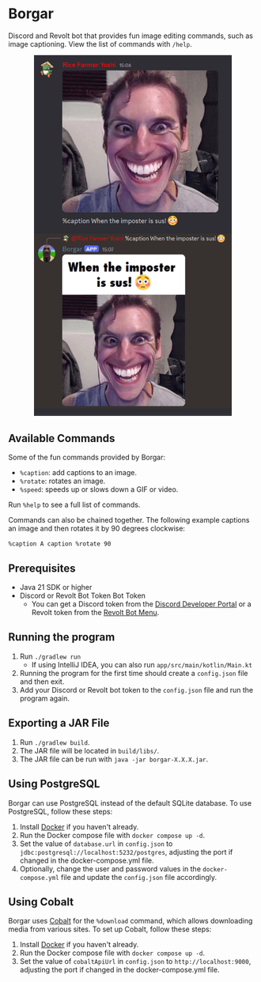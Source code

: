 # Borgar

Discord and Revolt bot that provides fun image editing commands, such as image captioning. View the list of commands with `/help`.

<!--suppress HtmlDeprecatedAttribute -->
<div align="center">
   <!--suppress CheckImageSize -->
   <img src="images/image_caption_example.png" alt="Image captioning" width=400/>
</div>

## Available Commands

Some of the fun commands provided by Borgar:

- `%caption`: add captions to an image.
- `%rotate`: rotates an image.
- `%speed`: speeds up or slows down a GIF or video.

Run `%help` to see a full list of commands.

Commands can also be chained together. The following example captions an image and then rotates it by 90 degrees
clockwise:

```
%caption A caption %rotate 90
```

## Prerequisites

- Java 21 SDK or higher
- Discord or Revolt Bot Token Bot Token
   - You can get a Discord token from the [Discord Developer Portal](https://discord.com/developers/applications) or a
     Revolt token from the [Revolt Bot Menu](https://app.revolt.chat/settings/bots).

## Running the program

1. Run `./gradlew run`
   - If using IntelliJ IDEA, you can also run `app/src/main/kotlin/Main.kt`
2. Running the program for the first time should create a `config.json` file and then exit.
3. Add your Discord or Revolt bot token to the `config.json` file and run the program again.

## Exporting a JAR File

1. Run `./gradlew build`.
2. The JAR file will be located in `build/libs/`.
3. The JAR file can be run with `java -jar borgar-X.X.X.jar`.

## Using PostgreSQL

Borgar can use PostgreSQL instead of the default SQLite database. To use PostgreSQL, follow these steps:

1. Install [Docker](https://docs.docker.com/get-started/get-docker) if you haven't already.
2. Run the Docker compose file with `docker compose up -d`.
3. Set the value of `database.url` in `config.json` to `jdbc:postgresql://localhost:5232/postgres`, adjusting the port
   if changed in the docker-compose.yml file.
4. Optionally, change the user and password values in the `docker-compose.yml` file and update the `config.json` file
   accordingly.

## Using Cobalt

Borgar uses [Cobalt](https://github.com/imputnet/cobalt) for the `%download` command, which allows downloading media
from various sites. To set up Cobalt, follow these steps:

1. Install [Docker](https://docs.docker.com/get-started/get-docker) if you haven't already.
2. Run the Docker compose file with `docker compose up -d`.
3. Set the value of `cobaltApiUrl` in `config.json` to `http://localhost:9000`, adjusting the port if changed in the
   docker-compose.yml file.
